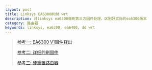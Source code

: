 ```yaml
---
layout: post
title: Linksys EA6300刷dd wrt
description: 对linksys ea6300做刷第三方固件处理，区别好实际的ea6300版本
category: 路由器
keywords: linksys, ea6300, ea6400, dd wrt
---
```






> [参考一: EA6300 V1固件释出](http://www.right.com.cn/FORUM/thread-171969-1-1.html)
>
> [参考二: 详细的刷固件](http://koolshare.cn/thread-4841-1-1.html)
>
> [参考三: 硬重置路由器](https://www.dd-wrt.com/wiki/index.php/Recover_from_a_Bad_Flash)

